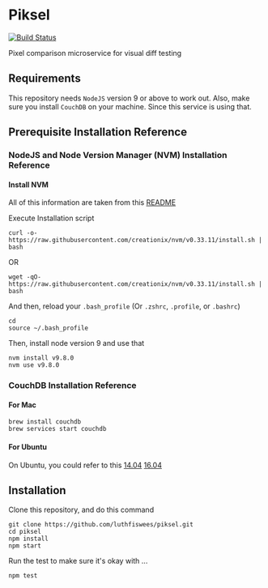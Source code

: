 # Piksel
[![Build Status](https://travis-ci.org/luthfiswees/piksel.svg?branch=master)](https://travis-ci.org/luthfiswees/piksel)

Pixel comparison microservice for visual diff testing

## Requirements
This repository needs `NodeJS` version 9 or above to work out.
Also, make sure you install `CouchDB` on your machine. Since this service is using that.

## Prerequisite Installation Reference

### NodeJS and Node Version Manager (NVM) Installation Reference
#### Install NVM
All of this information are taken from this [README](https://github.com/creationix/nvm)

Execute Installation script
```
curl -o- https://raw.githubusercontent.com/creationix/nvm/v0.33.11/install.sh | bash
```
OR
```
wget -qO- https://raw.githubusercontent.com/creationix/nvm/v0.33.11/install.sh | bash
```

And then, reload your `.bash_profile` (Or `.zshrc`, `.profile`, or `.bashrc`)
```
cd
source ~/.bash_profile
```

Then, install node version 9 and use that
```
nvm install v9.8.0
nvm use v9.8.0
```

### CouchDB Installation Reference
#### For Mac
```
brew install couchdb
brew services start couchdb
```
#### For Ubuntu
On Ubuntu, you could refer to this
[14.04](https://www.digitalocean.com/community/tutorials/how-to-install-couchdb-and-futon-on-ubuntu-14-04)
[16.04](https://www.hugeserver.com/kb/how-install-apache-couchdb-ubuntu-16/)

## Installation
Clone this repository, and do this command
```
git clone https://github.com/luthfiswees/piksel.git
cd piksel
npm install
npm start
```

Run the test to make sure it's okay with ...
```
npm test
```